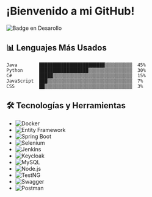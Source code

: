 # ¡Bienvenido a mi GitHub!

![Badge en Desarollo](https://img.shields.io/badge/STATUS-EN%20DESAROLLO-green)


## 📊 Lenguajes Más Usados
```text
Java        ████████████████████████▒▒▒▒▒▒▒▒▒▒  45%
Python      ██████████████████▒▒▒▒▒▒▒▒▒▒▒▒▒▒▒▒  30%
C#          █████▒▒▒▒▒▒▒▒▒▒▒▒▒▒▒▒▒▒▒▒▒▒▒▒▒▒▒▒▒  15%
JavaScript  ███▒▒▒▒▒▒▒▒▒▒▒▒▒▒▒▒▒▒▒▒▒▒▒▒▒▒▒▒▒▒▒  7%
CSS         ██▒▒▒▒▒▒▒▒▒▒▒▒▒▒▒▒▒▒▒▒▒▒▒▒▒▒▒▒▒▒▒▒  3%
```

## 🛠️ Tecnologías y Herramientas

- ![Docker](https://img.shields.io/badge/-Docker-2496ED?style=flat-square&logo=docker&logoColor=white)
- ![Entity Framework](https://img.shields.io/badge/-Entity_Framework-512BD4?style=flat-square&logo=.net&logoColor=white)
- ![Spring Boot](https://img.shields.io/badge/-Spring_Boot-6DB33F?style=flat-square&logo=spring-boot&logoColor=white)
- ![Selenium](https://img.shields.io/badge/-Selenium-43B02A?style=flat-square&logo=selenium&logoColor=white)
- ![Jenkins](https://img.shields.io/badge/-Jenkins-D24939?style=flat-square&logo=jenkins&logoColor=white)
- ![Keycloak](https://img.shields.io/badge/-Keycloak-000000?style=flat-square&logo=keycloak&logoColor=white)
- ![MySQL](https://img.shields.io/badge/-MySQL-4479A1?style=flat-square&logo=mysql&logoColor=white)
- ![Node.js](https://img.shields.io/badge/-Node.js-339933?style=flat-square&logo=node.js&logoColor=white)
- ![TestNG](https://img.shields.io/badge/-TestNG-FF8C00?style=flat-square&logo=testng&logoColor=white)
- ![Swagger](https://img.shields.io/badge/-Swagger-85EA2D?style=flat-square&logo=swagger&logoColor=black)
- ![Postman](https://img.shields.io/badge/-Postman-FF6C37?style=flat-square&logo=postman&logoColor=white)

